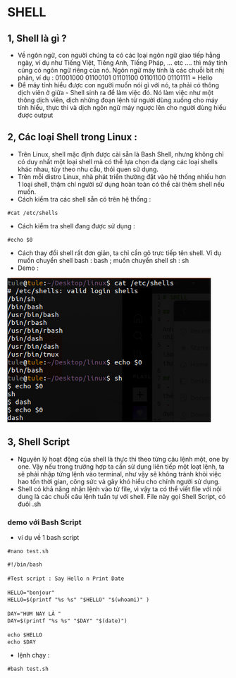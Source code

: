# SHELL 

## 1, Shell là gì ? 
 - Về ngôn ngữ, con người chúng ta có các loại ngôn ngữ giao tiếp hằng ngày, ví dụ như Tiếng Việt, Tiếng Anh, Tiếng Pháp, ... etc .... thì máy tính cũng có ngôn ngữ riêng của nó. Ngôn ngữ máy tính là các chuỗi bit nhị phân, ví dụ : 01001000 01100101 01101100 01101100 01101111 = Hello
 - Để máy tính hiểu được con người muốn nói gì với nó, ta phải có thông dịch viên ở giữa - Shell sinh ra để làm việc đó. Nó làm việc như một thông dịch viên, dịch những đoạn lệnh từ người dùng xuống cho máy tính hiểu, thực thi và dịch ngôn ngữ máy ngược lên cho người dùng hiểu được output
 
## 2, Các loại Shell trong Linux : 
 - Trên Linux, shell mặc định được cài sẵn là Bash Shell, nhưng không chỉ có duy nhất một loại shell mà có thể lựa chọn đa dạng các loại shells khác nhau, tùy theo nhu cầu, thói quen sử dụng. 
 - Trên mỗi distro Linux, nhà phát triển thường đặt vào hệ thống nhiều hơn 1 loại shell, thậm chí người sử dụng hoàn toàn có thể cài thêm shell nếu muốn.
 - Cách kiểm tra các shell sẵn có trên hệ thống :
````
#cat /etc/shells
````
 - Cách kiểm tra shell đang được sử dụng : 
````
#echo $0
````
 - Cách thay đổi shell rất đơn giản, ta chỉ cần gõ trực tiếp tên shell. 
 Ví dụ muốn chuyển shell bash : bash ; muốn chuyển shell sh : sh 
 - Demo : 
 <img src="https://github.com/tulha161/linux/blob/main/images/02.01.png">

## 3, Shell Script
 - Nguyên lý hoạt động của shell là thực thi theo từng câu lệnh một, one by one. Vậy nếu trong trường hợp ta cần sử dụng liên tiếp một loạt lệnh, ta sẽ phải nhập từng lệnh vào terminal, như vậy sẽ không tránh khỏi việc hao tốn thời gian, công sức và gây khó hiểu cho chính người sử dụng.
 - Shell có khả năng nhận lệnh vào từ file, vì vậy ta có thể viết file với nội dung là các chuỗi câu lệnh tuần tự với shell. File này gọi Shell Script, có đuôi .sh
 
### demo với Bash Script
 - ví dụ về 1 bash script
````
#nano test.sh
````
 
````
#!/bin/bash

#Test script : Say Hello n Print Date	

HELLO="bonjour"
HELLO=$(printf "%s %s" "$HELLO" "$(whoami)" )

DAY="HUM NAY LÀ " 
DAY=$(printf "%s %s" "$DAY" "$(date)")

echo $HELLO
echo $DAY
````
 - lệnh chạy : 
````
#bash test.sh
````
